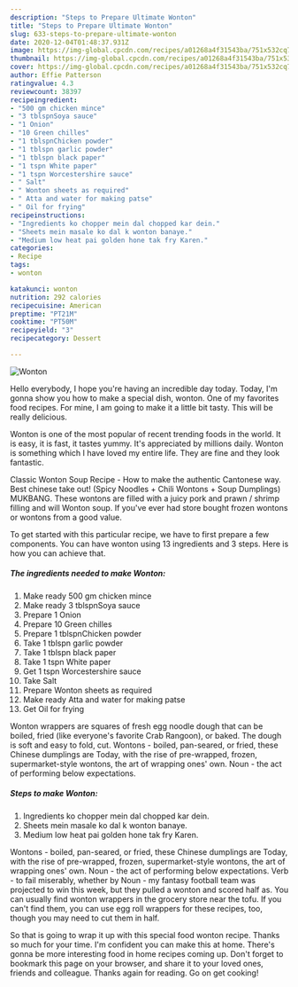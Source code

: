```yaml
---
description: "Steps to Prepare Ultimate Wonton"
title: "Steps to Prepare Ultimate Wonton"
slug: 633-steps-to-prepare-ultimate-wonton
date: 2020-12-04T01:48:37.931Z
image: https://img-global.cpcdn.com/recipes/a01268a4f31543ba/751x532cq70/wonton-recipe-main-photo.jpg
thumbnail: https://img-global.cpcdn.com/recipes/a01268a4f31543ba/751x532cq70/wonton-recipe-main-photo.jpg
cover: https://img-global.cpcdn.com/recipes/a01268a4f31543ba/751x532cq70/wonton-recipe-main-photo.jpg
author: Effie Patterson
ratingvalue: 4.3
reviewcount: 38397
recipeingredient:
- "500 gm chicken mince"
- "3 tblspnSoya sauce"
- "1 Onion"
- "10 Green chilles"
- "1 tblspnChicken powder"
- "1 tblspn garlic powder"
- "1 tblspn black paper"
- "1 tspn White paper"
- "1 tspn Worcestershire sauce"
- " Salt"
- " Wonton sheets as required"
- " Atta and water for making patse"
- " Oil for frying"
recipeinstructions:
- "Ingredients ko chopper mein dal chopped kar dein."
- "Sheets mein masale ko dal k wonton banaye."
- "Medium low heat pai golden hone tak fry Karen."
categories:
- Recipe
tags:
- wonton

katakunci: wonton 
nutrition: 292 calories
recipecuisine: American
preptime: "PT21M"
cooktime: "PT50M"
recipeyield: "3"
recipecategory: Dessert

---
```



![Wonton](https://img-global.cpcdn.com/recipes/a01268a4f31543ba/751x532cq70/wonton-recipe-main-photo.jpg)

Hello everybody, I hope you're having an incredible day today. Today, I'm gonna show you how to make a special dish, wonton. One of my favorites food recipes. For mine, I am going to make it a little bit tasty. This will be really delicious.

Wonton is one of the most popular of recent trending foods in the world. It is easy, it is fast, it tastes yummy. It's appreciated by millions daily. Wonton is something which I have loved my entire life. They are fine and they look fantastic.

Classic Wonton Soup Recipe - How to make the authentic Cantonese way. Best chinese take out! (Spicy Noodles + Chili Wontons + Soup Dumplings) MUKBANG. These wontons are filled with a juicy pork and prawn / shrimp filling and will Wonton soup. If you&#39;ve ever had store bought frozen wontons or wontons from a good value.


To get started with this particular recipe, we have to first prepare a few components. You can have wonton using 13 ingredients and 3 steps. Here is how you can achieve that.

<!--inarticleads1-->

##### The ingredients needed to make Wonton:

1. Make ready 500 gm chicken mince
1. Make ready 3 tblspnSoya sauce
1. Prepare 1 Onion
1. Prepare 10 Green chilles
1. Prepare 1 tblspnChicken powder
1. Take 1 tblspn garlic powder
1. Take 1 tblspn black paper
1. Take 1 tspn White paper
1. Get 1 tspn Worcestershire sauce
1. Take  Salt
1. Prepare  Wonton sheets as required
1. Make ready  Atta and water for making patse
1. Get  Oil for frying


Wonton wrappers are squares of fresh egg noodle dough that can be boiled, fried (like everyone&#39;s favorite Crab Rangoon), or baked. The dough is soft and easy to fold, cut. Wontons - boiled, pan-seared, or fried, these Chinese dumplings are Today, with the rise of pre-wrapped, frozen, supermarket-style wontons, the art of wrapping ones&#39; own. Noun - the act of performing below expectations. 

<!--inarticleads2-->

##### Steps to make Wonton:

1. Ingredients ko chopper mein dal chopped kar dein.
1. Sheets mein masale ko dal k wonton banaye.
1. Medium low heat pai golden hone tak fry Karen.


Wontons - boiled, pan-seared, or fried, these Chinese dumplings are Today, with the rise of pre-wrapped, frozen, supermarket-style wontons, the art of wrapping ones&#39; own. Noun - the act of performing below expectations. Verb - to fail miserably, whether by Noun - my fantasy football team was projected to win this week, but they pulled a wonton and scored half as. You can usually find wonton wrappers in the grocery store near the tofu. If you can&#39;t find them, you can use egg roll wrappers for these recipes, too, though you may need to cut them in half. 

So that is going to wrap it up with this special food wonton recipe. Thanks so much for your time. I'm confident you can make this at home. There's gonna be more interesting food in home recipes coming up. Don't forget to bookmark this page on your browser, and share it to your loved ones, friends and colleague. Thanks again for reading. Go on get cooking!
